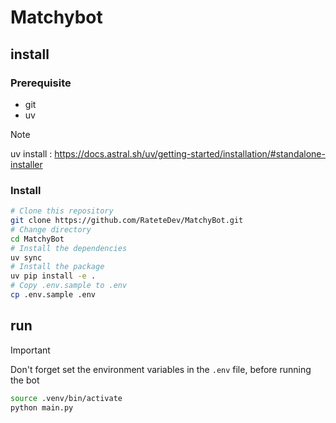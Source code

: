 # Matchybot

## install 

### Prerequisite

- git
- uv

> [!NOTE]
> uv install : https://docs.astral.sh/uv/getting-started/installation/#standalone-installer

### Install

```bash
# Clone this repository
git clone https://github.com/RateteDev/MatchyBot.git
# Change directory
cd MatchyBot
# Install the dependencies
uv sync
# Install the package
uv pip install -e .
# Copy .env.sample to .env
cp .env.sample .env
```

## run

> [!IMPORTANT]
> Don't forget set the environment variables in the `.env` file, before running the bot

```bash
source .venv/bin/activate
python main.py
```
